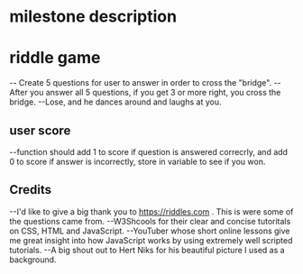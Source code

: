 # milestone description
# riddle game
-- Create 5 questions for user to answer in order to cross the "bridge".
-- After you answer all 5 questions, if you get 3 or more right, you cross the bridge.
--Lose, and he dances around and laughs at you.
## user score
--function should add 1 to score if question is answered correcrly, and add 0 to score if answer is incorrectly, store in variable to see if you won.
## Credits
--I'd like to give a big thank you to https://riddles.com . This is were some of the questions came from.
--W3Shcools for their clear and concise tutoritals on CSS, HTML and JavaScript.
--YouTuber   whose short online lessons give me great insight into how JavaScript works by using extremely well scripted tutorials.
--A big shout out to Hert Niks for his beautiful picture I used as a background.


